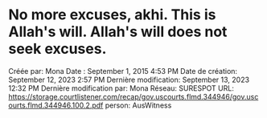 # No more excuses, akhi. This is Allah's will. Allah's will does not seek excuses.

Créée par: Mona
Date : September 1, 2015 4:53 PM
Date de création: September 12, 2023 2:57 PM
Dernière modification: September 13, 2023 12:32 PM
Dernière modification par: Mona
Réseau: SURESPOT
URL: https://storage.courtlistener.com/recap/gov.uscourts.flmd.344946/gov.uscourts.flmd.344946.100.2.pdf
person: AusWitness